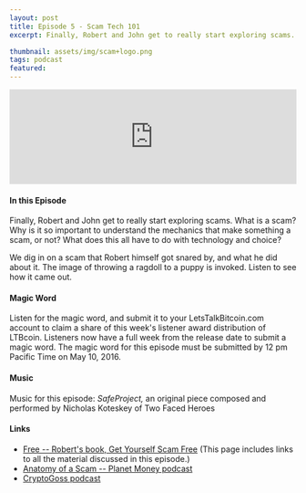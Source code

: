 ```yaml
---
layout: post
title: Episode 5 - Scam Tech 101
excerpt: Finally, Robert and John get to really start exploring scams. What is a scam? Why is it so important to understand the mechanics that make something a scam, or not? What does this all have to do with technology and choice?

thumbnail: assets/img/scam+logo.png
tags: podcast
featured:
---
```


<iframe width="100%" height="166" scrolling="no" frameborder="no" src="https://w.soundcloud.com/player/?url=https%3A//api.soundcloud.com/tracks/261858439&amp;color=ff5500&amp;auto_play=false&amp;hide_related=false&amp;show_comments=true&amp;show_user=true&amp;show_reposts=false"></iframe>

#### In this Episode

Finally, Robert and John get to really start exploring scams. What is a scam? Why is it so important to understand the mechanics that make something a scam, or not? What does this all have to do with technology and choice?

We dig in on a scam that Robert himself got snared by, and what he did about it. The image of throwing a ragdoll to a puppy is invoked. Listen to see how it came out.

#### Magic Word

Listen for the magic word, and submit it to your LetsTalkBitcoin.com account to claim a share of this week's  listener award distribution of LTBcoin. Listeners now have a full week from the release date to submit a magic word. The magic word for this episode must be submitted by 12 pm Pacific Time on May 10, 2016.

#### Music

Music for this episode: *SafeProject,* an original piece composed and performed by Nicholas Koteskey of Two Faced Heroes


#### Links

* [Free -- Robert's book, Get Yourself Scam Free](http://livesensical.com/scamfree//) (This page includes links to all the material discussed in this episode.)
* [Anatomy of a Scam -- Planet Money podcast](http://www.npr.org/sections/money/2016/01/29/464859624/episode-680-anatomy-of-a-scam)
* [CryptoGoss podcast](https://soundcloud.com/cryptogoss)

